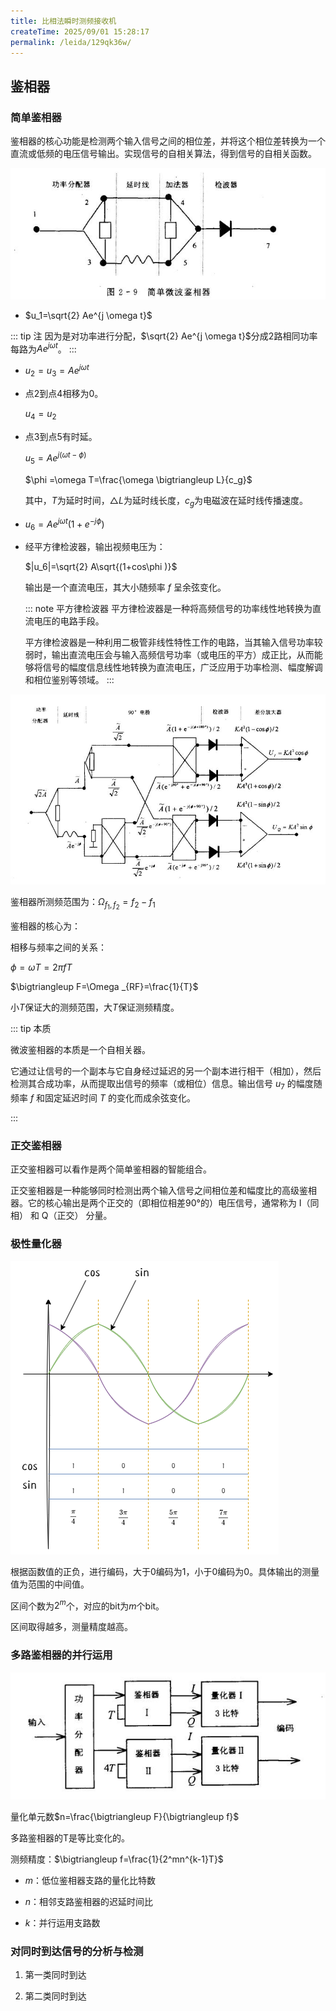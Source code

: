 ```yaml
---
title: 比相法瞬时测频接收机
createTime: 2025/09/01 15:28:17
permalink: /leida/129qk36w/
---
```

## **鉴相器**

### **简单鉴相器**

鉴相器的核心功能是检测两个输入信号之间的相位差，并将这个相位差转换为一个直流或低频的电压信号输出。实现信号的自相关算法，得到信号的自相关函数。

![简单鉴相器](picture/简单鉴相器.jpg)

* $u_1=\sqrt{2} Ae^{j \omega t}$

::: tip 注
因为是对功率进行分配，$\sqrt{2} Ae^{j \omega t}$分成2路相同功率每路为$Ae^{j \omega t}$。
:::

* $u_2=u_3=Ae^{j \omega t}$

* 点2到点4相移为0。

    $u_4=u_2$

* 点3到点5有时延。

    $u_5=Ae^{j(\omega t-\phi)}$

    $\phi =\omega T=\frac{\omega \bigtriangleup L}{c_g}$

    其中，$T$为延时时间，$\bigtriangleup L$为延时线长度，$c_g$为电磁波在延时线传播速度。

* $u_6=Ae^{j\omega t}(1+e^{-j\phi })$

* 经平方律检波器，输出视频电压为：

    $|u_6|=\sqrt{2} A\sqrt{(1+cos\phi )}$

    输出是一个直流电压，其大小随频率 $f$ 呈余弦变化。

    ::: note 平方律检波器
        平方律检波器是一种将高频信号的功率线性地转换为直流电压的电路手段。

    平方律检波器是一种利用二极管非线性特性工作的电路，当其输入信号功率较弱时，输出直流电压会与输入高频信号功率（或电压的平方）成正比，从而能够将信号的幅度信息线性地转换为直流电压，广泛应用于功率检测、幅度解调和相位鉴别等领域。
    :::

![一种常见鉴相器](picture/常见鉴相器.jpg)

鉴相器所测频范围为：$\Omega_{f_1,f_2}=f_2-f_1$

鉴相器的核心为：

相移与频率之间的关系：

$\phi =\omega T=2\pi fT$

$\bigtriangleup F=\Omega _{RF}=\frac{1}{T}$

小$T$保证大的测频范围，大$T$保证测频精度。

::: tip 本质

微波鉴相器的本质是一个自相关器。

它通过让信号的一个副本与它自身经过延迟的另一个副本进行相干（相加），然后检测其合成功率，从而提取出信号的频率（或相位）信息。输出信号 $u_7$ 的幅度随频率 $f$ 和固定延迟时间 $T$ 的变化而成余弦变化。

:::

### **正交鉴相器**

正交鉴相器可以看作是两个简单鉴相器的智能组合。

正交鉴相器是一种能够同时检测出两个输入信号之间相位差和幅度比的高级鉴相器。它的核心输出是两个正交的（即相位相差90°的）电压信号，通常称为 I（同相） 和 Q（正交） 分量。

### **极性量化器**

![极性量化器示意图](picture/极性量化器.png)

根据函数值的正负，进行编码，大于0编码为1，小于0编码为0。具体输出的测量值为范围的中间值。

区间个数为$2^m$个，对应的bit为$m$个bit。

区间取得越多，测量精度越高。

### **多路鉴相器的并行运用**

![多路鉴相器](picture/多路鉴相器.jpg)

量化单元数$n=\frac{\bigtriangleup F}{\bigtriangleup f}$

多路鉴相器的T是等比变化的。

测频精度：$\bigtriangleup f=\frac{1}{2^mn^{k-1}T}$

* $m$：低位鉴相器支路的量化比特数

* $n$：相邻支路鉴相器的迟延时间比

* $k$：并行运用支路数

### **对同时到达信号的分析与检测**

1. 第一类同时到达


2. 第二类同时到达